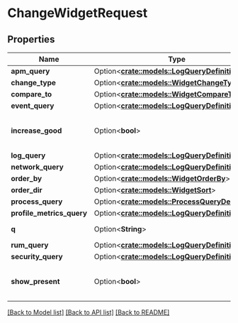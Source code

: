 # ChangeWidgetRequest

## Properties

Name | Type | Description | Notes
------------ | ------------- | ------------- | -------------
**apm_query** | Option<[**crate::models::LogQueryDefinition**](LogQueryDefinition.md)> |  | [optional]
**change_type** | Option<[**crate::models::WidgetChangeType**](WidgetChangeType.md)> |  | [optional]
**compare_to** | Option<[**crate::models::WidgetCompareTo**](WidgetCompareTo.md)> |  | [optional]
**event_query** | Option<[**crate::models::LogQueryDefinition**](LogQueryDefinition.md)> |  | [optional]
**increase_good** | Option<**bool**> | Whether to show increase as good. | [optional]
**log_query** | Option<[**crate::models::LogQueryDefinition**](LogQueryDefinition.md)> |  | [optional]
**network_query** | Option<[**crate::models::LogQueryDefinition**](LogQueryDefinition.md)> |  | [optional]
**order_by** | Option<[**crate::models::WidgetOrderBy**](WidgetOrderBy.md)> |  | [optional]
**order_dir** | Option<[**crate::models::WidgetSort**](WidgetSort.md)> |  | [optional]
**process_query** | Option<[**crate::models::ProcessQueryDefinition**](ProcessQueryDefinition.md)> |  | [optional]
**profile_metrics_query** | Option<[**crate::models::LogQueryDefinition**](LogQueryDefinition.md)> |  | [optional]
**q** | Option<**String**> | Query definition. | [optional]
**rum_query** | Option<[**crate::models::LogQueryDefinition**](LogQueryDefinition.md)> |  | [optional]
**security_query** | Option<[**crate::models::LogQueryDefinition**](LogQueryDefinition.md)> |  | [optional]
**show_present** | Option<**bool**> | Whether to show the present value. | [optional]

[[Back to Model list]](../README.md#documentation-for-models) [[Back to API list]](../README.md#documentation-for-api-endpoints) [[Back to README]](../README.md)


